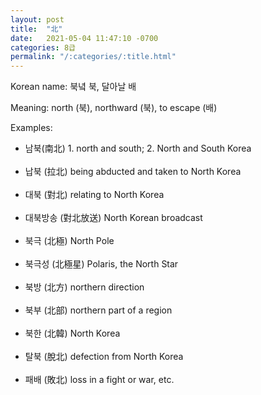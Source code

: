 ```yaml
---
layout: post
title:  "北"
date:   2021-05-04 11:47:10 -0700
categories: 8급
permalink: "/:categories/:title.html"
---
```


Korean name: 북녘 북, 달아날 배

Meaning: north (북), northward (북), to escape (배)

Examples:
* 남북(南北) 1. north and south; 2. North and South Korea <br><br>
* 납북 (拉北) being abducted and taken to North Korea <br><br>
* 대북 (對北) relating to North Korea <br><br>
* 대북방송 (對北放送) North Korean broadcast <br><br>
* 북극 (北極) North Pole <br><br>
* 북극성 (北極星) Polaris, the North Star <br><br>
* 북방 (北方) northern direction <br><br>
* 북부 (北部) northern part of a region <br><br>
* 북한 (北韓) North Korea <br><br>
* 탈북 (脫北) defection from North Korea <br><br>
* 패배 (敗北) loss in a fight or war, etc. <br><br>
